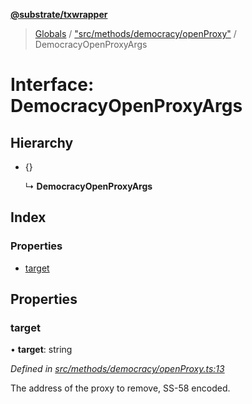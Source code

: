 **[@substrate/txwrapper](../README.md)**

> [Globals](../globals.md) / ["src/methods/democracy/openProxy"](../modules/_src_methods_democracy_openproxy_.md) / DemocracyOpenProxyArgs

# Interface: DemocracyOpenProxyArgs

## Hierarchy

* {}

  ↳ **DemocracyOpenProxyArgs**

## Index

### Properties

* [target](_src_methods_democracy_openproxy_.democracyopenproxyargs.md#target)

## Properties

### target

•  **target**: string

*Defined in [src/methods/democracy/openProxy.ts:13](https://github.com/paritytech/txwrapper/blob/258f4de/src/methods/democracy/openProxy.ts#L13)*

The address of the proxy to remove, SS-58 encoded.
